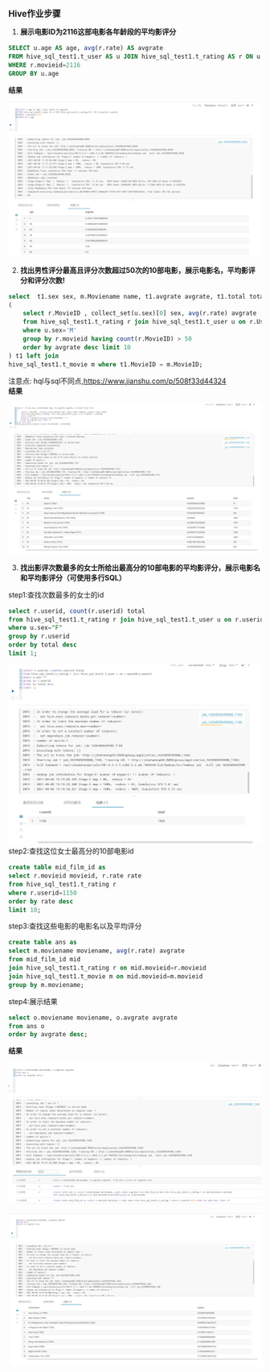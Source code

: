 <big>**Hive作业步骤**</big>

1. **展示电影ID为2116这部电影各年龄段的平均影评分**

```sql
SELECT u.age AS age, avg(r.rate) AS avgrate
FROM hive_sql_test1.t_user AS u JOIN hive_sql_test1.t_rating AS r ON u.userid=r.userid
WHERE r.movieid=2116
GROUP BY u.age
```
**结果**<br>

![Image text](https://github.com/luckqk/BigDataLesson/blob/main/Hive_8.08/Q1.png)

2. **找出男性评分最高且评分次数超过50次的10部电影，展示电影名，平均影评分和评分次数!**

```sql
select  t1.sex sex, m.Moviename name, t1.avgrate avgrate, t1.total total from 
(
    select r.MovieID , collect_set(u.sex)[0] sex, avg(r.rate) avgrate ,count(r.rate) total 
    from hive_sql_test1.t_rating r join hive_sql_test1.t_user u on r.UserID = u.UserID
    where u.sex='M' 
    group by r.movieid having count(r.MovieID) > 50 
    order by avgrate desc limit 10
) t1 left join 
hive_sql_test1.t_movie m where t1.MovieID = m.MovieID;
```
注意点: hql与sql不同点,https://www.jianshu.com/p/508f33d44324 <br>
**结果**<br>

![Image text](https://github.com/luckqk/BigDataLesson/blob/main/Hive_8.08/Q2.png)

3. **找出影评次数最多的女士所给出最高分的10部电影的平均影评分，展示电影名和平均影评分（可使用多行SQL）**

step1:查找次数最多的女士的id
```sql
select r.userid, count(r.userid) total
from hive_sql_test1.t_rating r join hive_sql_test1.t_user u on r.userid=u.userid
where u.sex="F"
group by r.userid
order by total desc
limit 1;
```

![Image text](https://github.com/luckqk/BigDataLesson/blob/main/Hive_8.08/Q3(1).png)
step2:查找这位女士最高分的10部电影id
```sql
create table mid_film_id as
select r.movieid movieid, r.rate rate
from hive_sql_test1.t_rating r
where r.userid=1150
order by rate desc
limit 10;
```
step3:查找这些电影的电影名以及平均评分
```sql
create table ans as
select m.moviename moviename, avg(r.rate) avgrate
from mid_film_id mid
join hive_sql_test1.t_rating r on mid.movieid=r.movieid
join hive_sql_test1.t_movie m on mid.movieid=m.movieid
group by m.moviename;
```
step4:展示结果
```sql
select o.moviename moviename, o.avgrate avgrate 
from ans o
order by avgrate desc;
```
**结果**<br>

![Image text](https://github.com/luckqk/BigDataLesson/blob/main/Hive_8.08/Q3(2).png)

![Image text](https://github.com/luckqk/BigDataLesson/blob/main/Hive_8.08/Q3(3).png)

